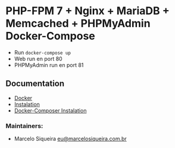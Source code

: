PHP-FPM 7 + Nginx + MariaDB + Memcached + PHPMyAdmin Docker-Compose
=================

* Run `docker-compose up`
* Web run en port 80
* PHPMyAdmin run en port 81


Documentation
-------------
* [Docker](https://docs.docker.com/)
* [Instalation](https://docs.docker.com/engine/installation/)
* [Docker-Composer Instalation](https://docs.docker.com/compose/install/)

### Maintainers:
* Marcelo Siqueira          eu@marcelosiqueira.com.br

